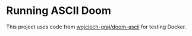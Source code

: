 # Running ASCII Doom
This project uses code from [wojciech-graj/doom-ascii](https://github.com/wojciech-graj/doom-ascii) for testing Docker.


